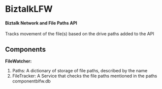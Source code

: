 # BiztalkLFW
#### Biztalk Network and File Paths API
Tracks movement of the file(s) based on the drive paths added to the API

## Components
**FileWatcher:**

1. Paths: A dictionary of storage of file paths, described by the name 
2. FileTracker: A Service that checks the file paths mentioned in the paths componentblfw.db
